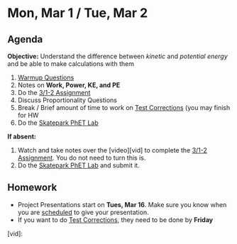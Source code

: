 Mon, Mar 1 / Tue, Mar 2
==================

Agenda
---------
**Objective:** Understand the difference between *kinetic* and *potential energy* and be able to make calculations with them

1. [Warmup Questions][wu]
2. Notes on **Work, Power, KE, and PE**
3. Do the [3/1-2 Assignment][assmt]
4. Discuss Proportionality Questions
5. Break / Brief amount of time to work on [Test Corrections][correct] (you may finish for HW
6. Do the [Skatepark PhET Lab][lab]

**If absent:**

1. Watch and take notes over the [video][vid] to complete the [3/1-2 Assignment][assmt].  You do not need to turn this is.
2. Do the [Skatepark PhET Lab][lab] and submit it.

Homework 
-------------
- Project Presentations start on **Tues, Mar 16**.  Make sure you know when you are [scheduled][sched] to give your presentation.
- If you want to do [Test Corrections][correct], they need to be done by **Friday**

[sched]: https://avoncsc-my.sharepoint.com/:x:/g/personal/zjrohrbach_avon-schools_org/EVsn6ZkyMl5JvXYEBYTGRvoBX3OiSecqg16WeqB-1EcFXQ?e=287pOt
[assmt]: https://avon.schoology.com/assignment/4724577879/
[lab]: https://avon.schoology.com/course/2624603689/assessments/4724606763
[wu]: https://avon.schoology.com/page/4724715232
[correct]: https://avon.schoology.com/assignment/4724955003/

[vid]:
<!--stackedit_data:
eyJoaXN0b3J5IjpbMTMxNzU3NDI1OCwtMTExMzM5MDE5NSwxND
AzNDI3OTc4LDU5ODU0MTg4Niw3MjEzNTUwMjAsMTUwODk5MTg1
MCwtMTA0MDUyMDc0MCwxNzQyMTY0OTg1LDE2NDMxNDc3NzYsLT
cwNzI3MjQ1LC0xNDQxODQ1Mjc4LDE5MjM3OTc0MDUsLTk4NzQ0
MDEyNyw1NDEwNTExMzksLTc3NDA3MzY4OSwxMDEzODkxNjk3LC
01ODU4MjQ4Myw2MTc3ODA5MDQsLTE2MTQxOTI4NCw1MTI2OTM1
NTRdfQ==
-->